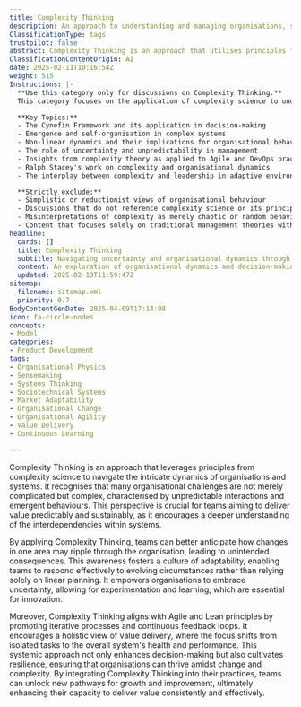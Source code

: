 ```yaml
---
title: Complexity Thinking
description: An approach to understanding and managing organisations, systems, and uncertainty using complexity science, emergence, and nonlinear dynamics. Incudes but not limited to Cynefin and Stacy.
ClassificationType: tags
trustpilot: false
abstract: Complexity Thinking is an approach that utilises principles from complexity science to address the intricate dynamics present within organisations and systems. It acknowledges that many challenges faced by organisations are complex rather than merely complicated, characterised by unpredictable interactions and emergent behaviours. This perspective is vital for teams striving to deliver value in a predictable and sustainable manner, as it promotes a deeper understanding of the interdependencies within systems. By employing Complexity Thinking, teams can better foresee how changes in one area may have cascading effects throughout the organisation, leading to unintended consequences. This understanding nurtures a culture of adaptability, enabling teams to respond effectively to changing circumstances rather than relying on linear planning. It empowers organisations to embrace uncertainty, fostering experimentation and learning, which are critical for innovation. Furthermore, Complexity Thinking aligns with Agile and Lean principles by advocating for iterative processes and continuous feedback loops, shifting the focus from isolated tasks to the overall health and performance of the system. This systemic approach not only improves decision-making but also builds resilience, ensuring organisations can thrive in the face of change and complexity. By integrating Complexity Thinking into their practices, teams can discover new avenues for growth and improvement, ultimately enhancing their ability to deliver value consistently and effectively.
ClassificationContentOrigin: AI
date: 2025-02-11T10:16:54Z
weight: 515
Instructions: |-
  **Use this category only for discussions on Complexity Thinking.**  
  This category focuses on the application of complexity science to understand and manage organisations, systems, and the inherent uncertainties within them. It encompasses theories and frameworks that highlight the non-linear dynamics and emergent behaviours in complex adaptive systems.

  **Key Topics:**
  - The Cynefin Framework and its application in decision-making
  - Emergence and self-organisation in complex systems
  - Non-linear dynamics and their implications for organisational behaviour
  - The role of uncertainty and unpredictability in management
  - Insights from complexity theory as applied to Agile and DevOps practices
  - Ralph Stacey's work on complexity and organisational dynamics
  - The interplay between complexity and leadership in adaptive environments

  **Strictly exclude:**
  - Simplistic or reductionist views of organisational behaviour
  - Discussions that do not reference complexity science or its principles
  - Misinterpretations of complexity as merely chaotic or random behaviour
  - Content that focuses solely on traditional management theories without integrating complexity perspectives
headline:
  cards: []
  title: Complexity Thinking
  subtitle: Navigating uncertainty and organisational dynamics through complexity science and emergent strategies for effective decision-making.
  content: An exploration of organisational dynamics and decision-making through the lens of complexity science. This classification encompasses emergent strategies, nonlinear interactions, and frameworks such as Cynefin and Stacey, providing insights into navigating uncertainty and fostering adaptive practices in complex environments.
  updated: 2025-02-13T11:59:47Z
sitemap:
  filename: sitemap.xml
  priority: 0.7
BodyContentGenDate: 2025-04-09T17:14:08
icon: fa-circle-nodes
concepts:
- Model
categories:
- Product Development
tags:
- Organisational Physics
- Sensemaking
- Systems Thinking
- Sociotechnical Systems
- Market Adaptability
- Organisational Change
- Organisational Agility
- Value Delivery
- Continuous Learning

---
```

Complexity Thinking is an approach that leverages principles from complexity science to navigate the intricate dynamics of organisations and systems. It recognises that many organisational challenges are not merely complicated but complex, characterised by unpredictable interactions and emergent behaviours. This perspective is crucial for teams aiming to deliver value predictably and sustainably, as it encourages a deeper understanding of the interdependencies within systems.

By applying Complexity Thinking, teams can better anticipate how changes in one area may ripple through the organisation, leading to unintended consequences. This awareness fosters a culture of adaptability, enabling teams to respond effectively to evolving circumstances rather than relying solely on linear planning. It empowers organisations to embrace uncertainty, allowing for experimentation and learning, which are essential for innovation.

Moreover, Complexity Thinking aligns with Agile and Lean principles by promoting iterative processes and continuous feedback loops. It encourages a holistic view of value delivery, where the focus shifts from isolated tasks to the overall system's health and performance. This systemic approach not only enhances decision-making but also cultivates resilience, ensuring that organisations can thrive amidst change and complexity. By integrating Complexity Thinking into their practices, teams can unlock new pathways for growth and improvement, ultimately enhancing their capacity to deliver value consistently and effectively.
